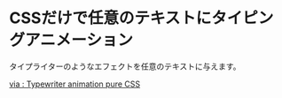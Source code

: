# CSSだけで任意のテキストにタイピングアニメーション
タイプライターのようなエフェクトを任意のテキストに与えます。  

[via : Typewriter animation pure CSS](https://codepen.io/thiagoteles/pen/ogoxLw "Typewriter animation pure CSS")
